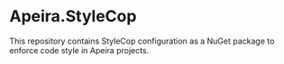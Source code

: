 # Apeira.StyleCop
This repository contains StyleCop configuration as a NuGet package to enforce code style in Apeira projects.